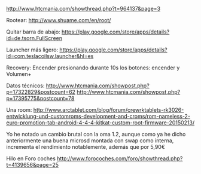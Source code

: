 http://www.htcmania.com/showthread.php?t=964137&page=3

Rootear:
http://www.shuame.com/en/root/

Quitar barra de abajo:
https://play.google.com/store/apps/details?id=de.tsorn.FullScreen

Launcher más ligero:
https://play.google.com/store/apps/details?id=com.teslacoilsw.launcher&hl=es

Recovery:
Encender presionando durante 10s los botones: encender y Volumen+

Datos técnicos:
http://www.htcmania.com/showpost.php?p=17322829&postcount=62
http://www.htcmania.com/showpost.php?p=17395775&postcount=78

Una room:
http://www.arctablet.com/blog/forum/crewrktablets-rk3026-entwicklung-und-customroms-development-and-croms/rom-nameless-2-euro-promotion-tab-android-4-4-4-kitkat-custom-root-firmware-20150213/

Yo he notado un cambio brutal con la oma 1.2, aunque como ya he dicho anteriormente una buena microsd montada con swap como interna, incrementa el rendimiento notablemente, además que por 5,90€ 


Hilo en Foro coches
http://www.forocoches.com/foro/showthread.php?t=4139656&page=25

